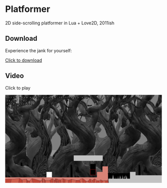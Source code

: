 # Platformer

2D side-scrolling platformer in Lua + Love2D, 2011ish

## Download
Experience the jank for yourself:

[Click to download](https://github.com/andrewiankidd/legacy-lua-platformer/releases/download/release/platformer.zip)

## Video

Click to play

[![screenshot](assets/screenshot.png)](https://youtu.be/SyZG4rahW-4)